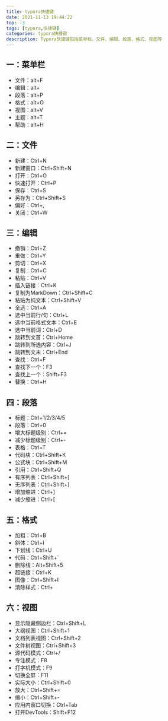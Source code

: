 ```yaml
---
title: typora快捷键
date: 2021-11-13 19:44:22
top: -3
tags: [typora,快捷键]
categories: typora快捷键
description: Typora快捷键包括菜单栏、文件、编辑、段落、格式、视图等
---
```


## 一：菜单栏

+ 文件：alt+F
+ 编辑：alt+
+ 段落：alt+P
+ 格式：alt+O
+ 视图：alt+V
+ 主题：alt+T
+ 帮助：alt+H

## 二：文件

+ 新建：Ctrl+N
+ 新建窗口：Ctrl+Shift+N
+ 打开：Ctrl+O
+ 快速打开：Ctrl+P
+ 保存：Ctrl+S
+ 另存为：Ctrl+Shift+S
+ 偏好：Ctrl+,
+ 关闭：Ctrl+W

## 三：编辑

+ 撤销：Ctrl+Z
+ 重做：Ctrl+Y
+ 剪切：Ctrl+X
+ 复制：Ctrl+C
+ 粘贴：Ctrl+V
+ 插入链接：Ctrl+K
+ 复制为MarkDown：Ctrl+Shift+C
+ 粘贴为纯文本：Ctrl+Shift+V
+ 全选：Ctrl+A
+ 选中当前行/句：Ctrl+L
+ 选中当前格式文本：Ctrl+E
+ 选中当前词：Ctrl+D
+ 跳转到文首：Ctrl+Home
+ 跳转到所选内容：Ctrl+J
+ 跳转到文末：Ctrl+End
+ 查找：Ctrl+F
+ 查找下一个：F3
+ 查找上一个：Shift+F3
+ 替换：Ctrl+H

## 四：段落

+ 标题：Ctrl+1/2/3/4/5
+ 段落：Ctrl+0
+ 增大标题级别：Ctrl+=
+ 减少标题级别：Ctrl+-
+ 表格：Ctrl+T
+ 代码块：Ctrl+Shift+K
+ 公式块：Ctrl+Shift+M
+ 引用：Ctrl+Shift+Q
+ 有序列表：Ctrl+Shift+[
+ 无序列表：Ctrl+Shift+]
+ 增加缩进：Ctrl+]
+ 减少缩进：Ctrl+[

## 五：格式

+ 加粗：Ctrl+B
+ 斜体：Ctrl+I
+ 下划线：Ctrl+U
+ 代码：Ctrl+Shift+`
+ 删除线：Alt+Shift+5
+ 超链接：Ctrl+K
+ 图像：Ctrl+Shift+I
+ 清除样式：Ctrl+

## 六：视图

+ 显示隐藏侧边栏：Ctrl+Shift+L
+ 大纲视图：Ctrl+Shift+1
+ 文档列表视图：Ctrl+Shift+2
+ 文件树视图：Ctrl+Shift+3
+ 源代码模式：Ctrl+/
+ 专注模式：F8
+ 打字机模式：F9
+ 切换全屏：F11
+ 实际大小：Ctrl+Shift+0
+ 放大：Ctrl+Shift+=
+ 缩小：Ctrl+Shift+-
+ 应用内窗口切换：Ctrl+Tab
+ 打开DevTools：Shift+F12
